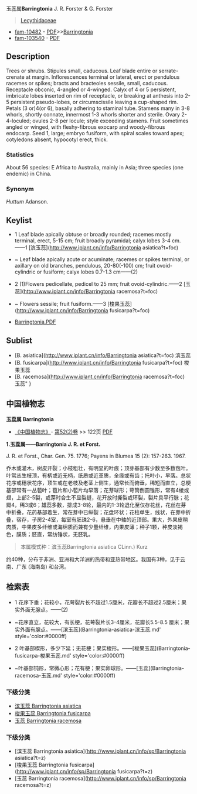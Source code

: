 玉蕊属**Barringtonia** J. R. Forster & G. Forster

> [Lecythidaceae](http://www.iplant.cn/info/Lecythidaceae?t=foc)
* [fam-10482](http://www.iplant.cn/foc/fam/10482) - [PDF](http://www.iplant.cn/foc/pdf/Lecythidaceae.pdf)>>[Barringtonia](http://www.iplant.cn/info/Barringtonia?t=foc)
* [fam-103540](http://www.iplant.cn/foc/fam/103540) - [PDF](http://www.iplant.cn/foc/pdf/Barringtonia.pdf)

## Description

Trees or shrubs. Stipules small, caducous. Leaf blade entire or serrate-crenate at margin. Inflorescences terminal or lateral, erect or pendulous racemes or spikes; bracts and bracteoles sessile, small, caducous. Receptacle obconic, 4-angled or 4-winged. Calyx of 4 or 5 persistent, imbricate lobes inserted on rim of receptacle, or breaking at anthesis into 2-5 persistent pseudo-lobes, or circumscissile leaving a cup-shaped rim. Petals (3 or)4(or 6), basally adhering to staminal tube. Stamens many in 3-8 whorls, shortly connate, innermost 1-3 whorls shorter and sterile. Ovary 2-4-loculed; ovules 2-8 per locule; style exceeding stamens. Fruit sometimes angled or winged, with fleshy-fibrous exocarp and woody-fibrous endocarp. Seed 1, large; embryo fusiform, with spiral scales toward apex; cotyledons absent, hypocotyl erect, thick.

### Statistics
About 56 species: E Africa to Australia, mainly in Asia; three species (one endemic) in China.

### Synonym
*Huttum* Adanson.


## Keylist

* 1 Leaf blade apically obtuse or broadly rounded; racemes mostly terminal, erect, 5-15 cm; fruit broadly pyramidal; calyx lobes 3-4 cm.——1  [滨玉蕊](http://www.iplant.cn/info/Barringtonia asiatica?t=foc)
* ~ Leaf blade apically acute or acuminate; racemes or spikes terminal, or axillary on old branches, pendulous, 20-80(-100) cm; fruit ovoid-cylindric or fusiform; calyx lobes 0.7-1.3 cm——(2)

* 2 (1)Flowers pedicellate, pedicel to 25 mm; fruit ovoid-cylindric.——2  [玉蕊](http://www.iplant.cn/info/Barringtonia racemosa?t=foc)
* ~ Flowers sessile; fruit fusiform.——3  [梭果玉蕊](http://www.iplant.cn/info/Barringtonia fusicarpa?t=foc)


* [Barringtonia.PDF](http://www.iplant.cn/foc/pdf/Barringtonia.pdf)
## Sublist
* [B.  asiatica](http://www.iplant.cn/info/Barringtonia asiatica?t=foc)
 滨玉蕊
* [B.  fusicarpa](http://www.iplant.cn/info/Barringtonia fusicarpa?t=foc)
 梭果玉蕊
* [B.  racemosa](http://www.iplant.cn/info/Barringtonia racemosa?t=foc) 玉蕊"
}
## 中国植物志



**玉蕊属 Barringtonia**

* [《中国植物志》](http://www.iplant.cn/frps)- [第52(2)卷](http://www.iplant.cn/frps/vol/52(2)) >> 122页 [PDF](http://www.iplant.cn/frps/pdf/52(2)/122y.pdf)


**1.玉蕊属——Barringtonia J. R. et Forst.**

J. R. et Forst., Char. Gen. 75. 1776; Payens in Blumea 15 (2): 157-263. 1967.

乔木或灌木，树皮开裂；小枝粗壮，有明显的叶痕；顶芽基部有少数至多数苞叶。叶常丛生枝顶，有柄或近无柄，纸质或近革质，全缘或有齿；托叶小，早落。总状花序或穗状花序，顶生或在老枝及老茎上侧生，通常长而俯垂，稀短而直立，总梗基部常有一丛苞叶；苞片和小苞片均早落；花芽球形；萼筒倒圆锥形，常有4棱或翅，上部2-5裂，或芽时合生不显裂缝，花开放时撕裂或环裂，裂片具平行脉；花瓣4，稀3或6；雄蕊多数，排成3-8轮，最内的1-3轮退化至仅存花丝，花丝在芽中折叠，花药基部着生，常在芽中已纵裂；花盘环状；花柱单生，线状，在芽中折叠，宿存，子房2-4室，每室有胚珠2-6，悬垂在中轴的近顶部。果大，外果皮稍肉质，中果皮多纤维或海绵质而兼有少量纤维，内果皮薄；种子1颗，种皮淡褐色，膜质；胚直，常纺锤状，无胚乳。

> 本属模式种：滨玉蕊Barringtonia asiatica CLinn.) Kurz

约40种，分布于非洲、亚洲和大洋洲的热带和亚热带地区。我国有3种，见于云南、广东 (海南岛) 和台湾。

## 检索表

* 1 花序下垂；花较小，花萼裂片长不超过1.5厘米，花瓣长不超过2.5厘米；果实外面无腺点。——(2)
* ~花序直立，花较大，有长梗，花萼裂片长3-4厘米，花瓣长5.5-8.5 厘米；果实外面有腺点。——[滨玉蕊](Barringtonia-asiatica-滨玉蕊.md'  style='color:#0000ff)


* 2 叶基部楔形，多少下延；无花梗；果实梭形。——[梭果玉蕊](Barringtonia-fusicarpa-梭果玉蕊.md'  style='color:#0000ff)

* ~叶基部钝形，常微心形；花有梗；果实卵球形。——[玉蕊](Barringtonia-racemosa-玉蕊.md'  style='color:#0000ff)

### 下级分类
* [滨玉蕊  Barringtonia asiatica](Barringtonia-asiatica-滨玉蕊.md)
* [梭果玉蕊  Barringtonia fusicarpa](Barringtonia-fusicarpa-梭果玉蕊.md)
* [玉蕊  Barringtonia racemosa](Barringtonia-racemosa-玉蕊.md)

### 下级分类
* [滨玉蕊  Barringtonia asiatica](http://www.iplant.cn/info/sp/Barringtonia asiatica?t=z)
* [梭果玉蕊  Barringtonia fusicarpa](http://www.iplant.cn/info/sp/Barringtonia fusicarpa?t=z)
* [玉蕊  Barringtonia racemosa](http://www.iplant.cn/info/sp/Barringtonia racemosa?t=z)
